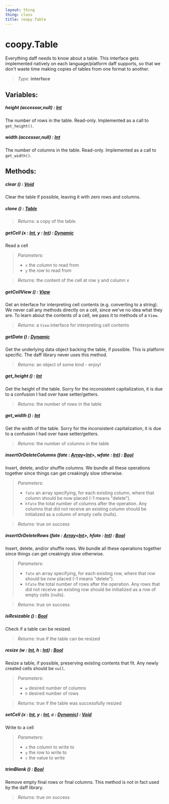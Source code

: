 ```yaml
---
layout: thing
thing: class
title: coopy.Table
---
```

# coopy.Table


Everything daff needs to know about a table.  This interface
gets implemented natively on each language/platform daff supports,
so that we don't waste time making copies of tables from one format
to another.




> *Type:* **interface**




## Variables:

#####  **height** (accessor,null) : <a href="../Int.html" class="type">Int</a>


The number of rows in the table.  Read-only.  Implemented as
a call to `get_height()`.




#####  **width** (accessor,null) : <a href="../Int.html" class="type">Int</a>


The number of columns in the table.  Read-only.  Implemented as
a call to `get_width()`.




## Methods:


##### **clear** () : <a href="../Void.html" class="type">Void</a>


Clear the table if possible, leaving it with zero rows and columns.












##### **clone** () : <a href="../coopy/Table.html" class="type">Table</a>




> *Returns:*  a copy of the table.








##### **getCell** (x : <a href="../Int.html" class="type">Int</a>, y : <a href="../Int.html" class="type">Int</a>) : <a href="../Dynamic.html" class="type">Dynamic</a>


Read a cell




> *Parameters:*
>
>   * `x` the *column* to read from
>   * `y` the *row* to read from

> *Returns:*  the content of the cell at row y and column x








##### **getCellView** () : <a href="../coopy/View.html" class="type">View</a>


Get an interface for interpreting cell contents (e.g.
converting to a string).  We never call any methods
directly on a cell, since we've no idea what they
are.  To learn about the contents of a cell, we pass
it to methods of a `View`.





> *Returns:*  a `View` interface for interpreting cell contents








##### **getData** () : <a href="../Dynamic.html" class="type">Dynamic</a>


Get the underlying data object backing the table, if possible.
This is platform specific.  The daff library never uses this
method.





> *Returns:*  an object of some kind - enjoy!








##### **get_height** () : <a href="../Int.html" class="type">Int</a>


Get the height of the table.  Sorry for the inconsistent 
capitalization, it is due to a confusion I had over haxe
setter/getters.





> *Returns:*  the number of rows in the table








##### **get_width** () : <a href="../Int.html" class="type">Int</a>


Get the width of the table.  Sorry for the inconsistent 
capitalization, it is due to a confusion I had over haxe
setter/getters.





> *Returns:*  the number of columns in the table








##### **insertOrDeleteColumns** (fate : <a href="../Array.html" class="type">Array</a>&lt;<a href="../Int.html" class="type">Int</a>&gt;, wfate : <a href="../Int.html" class="type">Int</a>) : <a href="../Bool.html" class="type">Bool</a>


Insert, delete, and/or shuffle columns. We bundle all these operations
together since things can get creakingly slow otherwise.




> *Parameters:*
>
>   * `fate` an array specifying, for each existing column, where that column should be now placed (-1 means "delete").
>   * `hfate` the total number of columns after the operation. Any columns that did not receive an existing column should be initialized as a column of empty cells (nulls).

> *Returns:*  true on success








##### **insertOrDeleteRows** (fate : <a href="../Array.html" class="type">Array</a>&lt;<a href="../Int.html" class="type">Int</a>&gt;, hfate : <a href="../Int.html" class="type">Int</a>) : <a href="../Bool.html" class="type">Bool</a>


Insert, delete, and/or shuffle rows. We bundle all these operations
together since things can get creakingly slow otherwise.




> *Parameters:*
>
>   * `fate` an array specifying, for each existing row, where that row should be now placed (-1 means "delete").
>   * `hfate` the total number of rows after the operation. Any rows that did not receive an existing row should be initialized as a row of empty cells (nulls).

> *Returns:*  true on success








##### **isResizable** () : <a href="../Bool.html" class="type">Bool</a>


Check if a table can be resized.





> *Returns:*  true if the table can be resized








##### **resize** (w : <a href="../Int.html" class="type">Int</a>, h : <a href="../Int.html" class="type">Int</a>) : <a href="../Bool.html" class="type">Bool</a>


Resize a table, if possible, preserving existing contents that fit.
Any newly created cells should be `null`.




> *Parameters:*
>
>   * `w` desired number of columns
>   * `h` desired number of rows

> *Returns:*  true if the table was successfully resized








##### **setCell** (x : <a href="../Int.html" class="type">Int</a>, y : <a href="../Int.html" class="type">Int</a>, c : <a href="../Dynamic.html" class="type">Dynamic</a>) : <a href="../Void.html" class="type">Void</a>


Write to a cell




> *Parameters:*
>
>   * `x` the *column* to write to
>   * `y` the *row* to write to
>   * `c` the value to write








##### **trimBlank** () : <a href="../Bool.html" class="type">Bool</a>


Remove empty final rows or final columns. This method is not in
fact used by the daff library.





> *Returns:*  true on success








